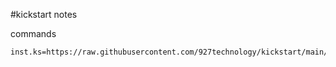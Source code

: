 #kickstart notes

commands
```
inst.ks=https://raw.githubusercontent.com/927technology/kickstart/main/distro/el/minimal.ks
```